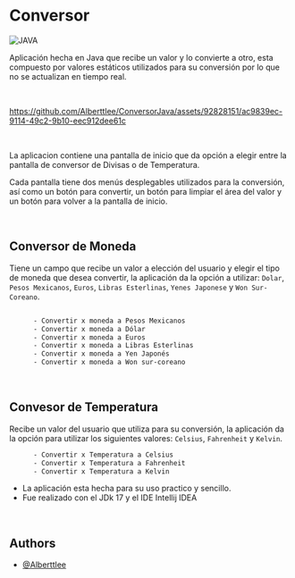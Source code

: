 # Conversor
![JAVA](https://img.shields.io/badge/Java-ED8B00?style=for-the-badge&logo=openjdk&logoColor=white)

Aplicación hecha en Java que recibe un valor y lo convierte a otro, esta compuesto por valores estáticos utilizados para su conversión por lo que no se actualizan en tiempo real.

</br>


https://github.com/Alberttlee/ConversorJava/assets/92828151/ac9839ec-9114-49c2-9b10-eec912dee61c

</br>

La aplicacion contiene una pantalla de inicio que da opción a elegir entre la pantalla de conversor de Divisas o de Temperatura.

Cada pantalla tiene dos menús desplegables utilizados para la conversión, así como un botón para convertir, un botón para limpiar el área del valor y un botón para volver a la pantalla de inicio.

</br>

## Conversor de Moneda

Tiene un campo que recibe un valor a elección del usuario y elegir el tipo de moneda que desea convertir, la aplicación da la opción a utilizar: `Dolar`, `Pesos Mexicanos`, `Euros`, `Libras Esterlinas`, `Yenes Japonese` y `Won Sur-Coreano`.

```txt

      - Convertir x moneda a Pesos Mexicanos
      - Convertir x moneda a Dólar
      - Convertir x moneda a Euros
      - Convertir x moneda a Libras Esterlinas
      - Convertir x moneda a Yen Japonés
      - Convertir x moneda a Won sur-coreano
```

</br>

## Convesor de Temperatura

Recibe un valor del usuario que utiliza para su conversión, la aplicación da la opción para utilizar los siguientes valores: `Celsius`, `Fahrenheit` y `Kelvin`.

```txt
      - Convertir x Temperatura a Celsius
      - Convertir x Temperatura a Fahrenheit
      - Convertir x Temperatura a Kelvin
```

- La aplicación esta hecha para su uso practico y sencillo.
- Fue realizado con el JDk 17 y el IDE Intellij IDEA

</br>

## Authors

- [@Alberttlee](https://github.com/Alberttlee/)
